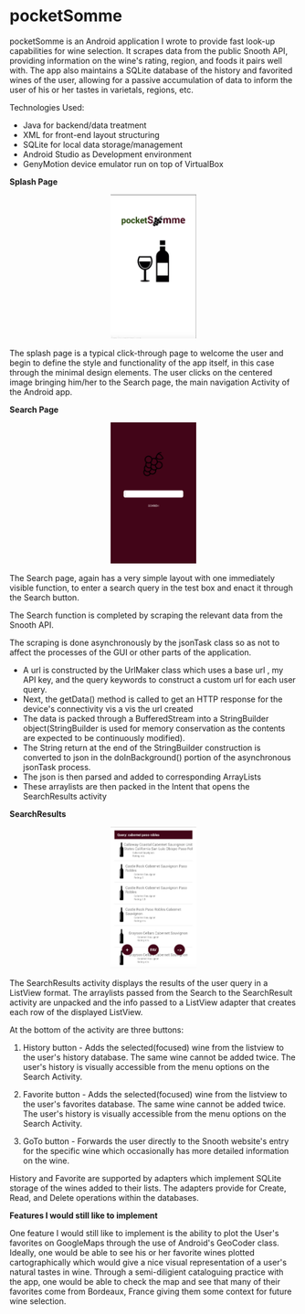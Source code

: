 # pocketSomme

pocketSomme is an Android application I wrote to provide fast look-up capabilities for wine selection. It scrapes data from the public Snooth API, providing information on the wine's rating, region, and foods it pairs well with. The app also maintains a SQLite database of the history and favorited wines of the user, allowing for a passive accumulation of data to inform the user of his or her tastes in varietals, regions, etc.

Technologies Used:
* Java for backend/data treatment
* XML for front-end layout structuring
* SQLite for local data storage/management
* Android Studio as Development environment
* GenyMotion device emulator run on top of VirtualBox


**Splash Page**

<p align="center">
<img src="https://github.com/Nyzrus/pocketSomme/blob/master/app/src/main/res/drawable/pocketSomme_Home_size.png" width="150"><br>
</p>

The splash page is a typical click-through page to welcome the user and begin to define the style and functionality of the app itself, in this case through the minimal design elements. The user clicks on the centered image bringing him/her to the Search page, the main navigation Activity of the Android app.

**Search Page**

<p align="center">
<img src="https://github.com/Nyzrus/pocketSomme/blob/master/app/src/main/res/drawable/pocketSomme_Search.png" width="150"><br>
</p>

The Search page, again has a very simple layout with one immediately visible function, to enter a search query in the test box and enact it through the Search button.

The Search function is completed by scraping the relevant data from the Snooth API.

The scraping is done asynchronously by the jsonTask class so as not to affect the processes of the GUI or other parts of the application.
* A url is constructed by the UrlMaker class which uses a base url , my API key, and the query keywords to construct a custom url for each user query.
* Next, the getData() method is called to get an HTTP response for the device's connectivity vis a vis the url created
* The data is packed through a BufferedStream into a StringBuilder object(StringBuilder is used for memory conservation as the contents are expected to be continuously modified).
* The String return at the end of the StringBuilder construction is converted to json in the doInBackground() portion of the asynchronous jsonTask process.
* The json is then parsed and added to corresponding ArrayLists
* These arraylists are then packed in the Intent that opens the SearchResults activity


**SearchResults**

<p align="center">
<img src="https://github.com/Nyzrus/pocketSomme/blob/master/app/src/main/res/drawable/pocketSomme_Results.png" width="150"><br>
</p>

The SearchResults activity displays the results of the user query in a ListView format. The arraylists passed from the Search to the SearchResult activity are unpacked and the info passed to a ListView adapter that creates each row of the displayed ListView.

At the bottom of the activity are three buttons:

1. History button - Adds the selected(focused) wine from the listview to the user's history database. The same wine cannot be added twice. The user's history is visually accessible from the menu options on the Search Activity.

2. Favorite button - Adds the selected(focused) wine from the listview to the user's favorites database. The same wine cannot be added twice. The user's history is visually accessible from the menu options on the Search Activity.

3. GoTo button - Forwards the user directly to the Snooth website's entry for the specific wine which occasionally has more detailed information on the wine.

History and Favorite are supported by adapters which implement SQLite storage of the wines added to their lists. The adapters provide for Create, Read, and Delete operations within the databases.


**Features I would still like to implement**

One feature I would still like to implement is the ability to plot the User's favorites on GoogleMaps through the use of Android's GeoCoder class. Ideally, one would be able to see his or her favorite wines plotted cartographically which would give a nice visual representation of a user's natural tastes in wine. Through a semi-diligient cataloguing practice with the app, one would be able to check the map and see that many of their favorites come from Bordeaux, France giving them some context for future wine selection.
